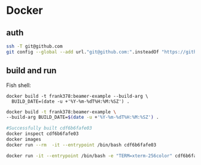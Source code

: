# Docker

## auth

```bash
ssh -T git@github.com
git config --global --add url."git@github.com:".insteadOf "https://github.com/"
```

## build and run

Fish shell:

```fish
docker build -t frank378:beamer-example --build-arg \
  BUILD_DATE=(date -u +'%Y-%m-%dT%H:%M:%SZ') .
```

```bash
docker build -t frank378:beamer-example \
--build-arg BUILD_DATE=$(date -u +'%Y-%m-%dT%H:%M:%SZ') .
```

```bash
#Successfully built cdf6b6fafe03
docker inspect cdf6b6fafe03
docker images
docker run --rm  -it --entrypoint /bin/bash cdf6b6fafe03
```

```bash
docker run -it --entrypoint /bin/bash -e "TERM=xterm-256color" cdf6b6fafe03
```
